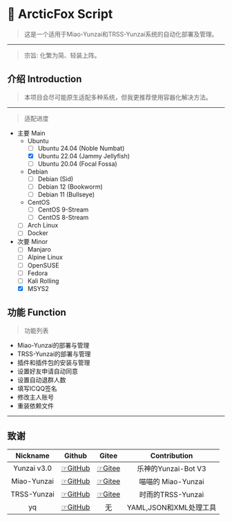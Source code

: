 # 🍥 ArcticFox Script
> 这是一个适用于Miao-Yunzai和TRSS-Yunzai系统的自动化部署及管理。
---
> 宗旨: 化繁为简、轻装上阵。

## 介绍 Introduction
> 本项目会尽可能原生适配多种系统，但我更推荐使用容器化解决方法。
---
> 适配进度
- 主要 Main
  - Ubuntu
    - [ ] Ubuntu 24.04 (Noble Numbat)
    - [x] Ubuntu 22.04 (Jammy Jellyfish)
    - [ ] Ubuntu 20.04 (Focal Fossa)
  - Debian
    - [ ] Debian (Sid)
    - [ ] Debian 12 (Bookworm)
    - [ ] Debian 11 (Bullseye)
  - CentOS
    - [ ] CentOS 9-Stream
    - [ ] CentOS 8-Stream
  - [ ] Arch Linux
  - [ ] Docker
- 次要 Minor
  - [ ] Manjaro
  - [ ] Alpine Linux
  - [ ] OpenSUSE
  - [ ] Fedora
  - [ ] Kali Rolling
  - [x] MSYS2

## 功能 Function
> 功能列表
  - Miao-Yunzai的部署与管理
  - TRSS-Yunzai的部署与管理
  - 插件和插件包的安装与管理
  - 设置好友申请自动同意
  - 设置自动退群人数
  - 填写ICQQ签名
  - 修改主人账号
  - 重装依赖文件

---
## 致谢
| Nickname | Github | Gitee  | Contribution |
| :--------: | :--------: | :--------: | :--------: |
| Yunzai v3.0 | [☞GitHub](https://github.com/le-niao/Yunzai-Bot) | [☞Gitee](https://gitee.com/le-niao/Yunzai-Bot) | 乐神的Yunzai-Bot V3 |
| Miao-Yunzai | [☞GitHub](https://github.com/yoimiya-kokomi/Miao-Yunzai) | [☞Gitee](https://gitee.com/yoimiya-kokomi/Miao-Yunzai) | 喵喵的 Miao-Yunzai |
| TRSS-Yunzai | [☞GitHub](https://github.com/TimeRainStarSky/Yunzai) | [☞Gitee](https://gitee.com/TimeRainStarSky/Yunzai) | 时雨的TRSS-Yunzai |
| yq | [☞GitHub](https://github.com/mikefarah/yq) | 无 | YAML,JSON和XML处理工具 |